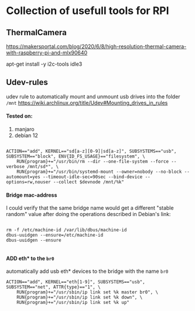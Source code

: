 # Collection of usefull tools for RPI


## ThermalCamera

https://makersportal.com/blog/2020/6/8/high-resolution-thermal-camera-with-raspberry-pi-and-mlx90640

apt-get install -y i2c-tools idle3




## Udev-rules

udev rule to automatically mount and unmount usb drives into the folder `/mnt`
https://wiki.archlinux.org/title/Udev#Mounting_drives_in_rules

#### Tested on:
1. manjaro
2. debian 12



```rules

ACTION=="add", KERNEL=="sd[a-z][0-9]|sd[a-z]", SUBSYSTEMS=="usb", SUBSYSTEM=="block", ENV{ID_FS_USAGE}=="filesystem", \
    RUN{program}+="/usr/bin/rm --dir --one-file-system --force --verbose /mnt/sd*", \
    RUN{program}+="/usr/bin/systemd-mount --owner=nobody --no-block --automount=yes --timeout-idle-sec=90sec --bind-device --options=rw,nouser --collect $devnode /mnt/%k"

```



#### Bridge mac-address

I could verify that the same bridge name would get a different "stable random" value after doing the operations described in Debian's link:

```

rm -f /etc/machine-id /var/lib/dbus/machine-id
dbus-uuidgen --ensure=/etc/machine-id
dbus-uuidgen --ensure


```


#### ADD eth* to the `br0`

automatically add usb eth* devices to the bridge with the name `br0`


```
ACTION=="add", KERNEL=="eth[1-9]", SUBSYSTEMS=="usb", SUBSYSTEM=="net", ATTR{type}=="1", \
    RUN{program}+="/usr/sbin/ip link set %k master br0", \
    RUN{program}+="/usr/sbin/ip link set %k down", \
    RUN{program}+="/usr/sbin/ip link set %k up"


```



